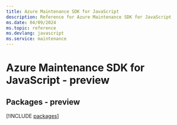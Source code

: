 ```yaml
---
title: Azure Maintenance SDK for JavaScript
description: Reference for Azure Maintenance SDK for JavaScript
ms.date: 04/09/2024
ms.topic: reference
ms.devlang: javascript
ms.service: maintenance
---
```

# Azure Maintenance SDK for JavaScript - preview
## Packages - preview
[!INCLUDE [packages](maintenance-index.md)]